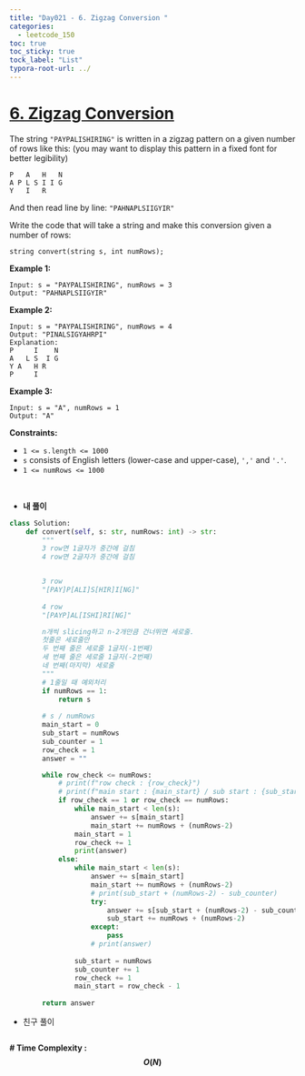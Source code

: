 ```yaml
---
title: "Day021 - 6. Zigzag Conversion "
categories:
  - leetcode_150
toc: true
toc_sticky: true
tock_label: "List"
typora-root-url: ../
---
```



# [6. Zigzag Conversion](https://leetcode.com/problems/zigzag-conversion/)

The string `"PAYPALISHIRING"` is written in a zigzag pattern on a given number of rows like this: (you may want to display this pattern in a fixed font for better legibility)

```
P   A   H   N
A P L S I I G
Y   I   R
```

And then read line by line: `"PAHNAPLSIIGYIR"`

Write the code that will take a string and make this conversion given a number of rows:

```
string convert(string s, int numRows);
```

 

**Example 1:**

```
Input: s = "PAYPALISHIRING", numRows = 3
Output: "PAHNAPLSIIGYIR"
```

**Example 2:**

```
Input: s = "PAYPALISHIRING", numRows = 4
Output: "PINALSIGYAHRPI"
Explanation:
P     I    N
A   L S  I G
Y A   H R
P     I
```

**Example 3:**

```
Input: s = "A", numRows = 1
Output: "A"
```

 

**Constraints:**

- `1 <= s.length <= 1000`
- `s` consists of English letters (lower-case and upper-case), `','` and `'.'`.
- `1 <= numRows <= 1000`

<br>

- **내 풀이**

```python
class Solution:
    def convert(self, s: str, numRows: int) -> str:
        """
        3 row면 1글자가 중간에 걸침
        4 row면 2글자가 중간에 걸침


        3 row
        "[PAY]P[ALI]S[HIR]I[NG]"
        
        4 row
        "[PAYP]AL[ISHI]RI[NG]"

        n개씩 slicing하고 n-2개만큼 건너뛰면 세로줄.
        첫줄은 세로줄만
        두 번째 줄은 세로줄 1글자(-1번째)
        세 번째 줄은 세로줄 1글자(-2번째)
        네 번째(마지막) 세로줄
        """
        # 1줄일 때 예외처리
        if numRows == 1:
            return s
        
        # s / numRows
        main_start = 0
        sub_start = numRows
        sub_counter = 1
        row_check = 1
        answer = ""

        while row_check <= numRows:
            # print(f"row check : {row_check}")
            # print(f"main start : {main_start} / sub start : {sub_start}")
            if row_check == 1 or row_check == numRows:
                while main_start < len(s):
                    answer += s[main_start]
                    main_start += numRows + (numRows-2)
                main_start = 1
                row_check += 1
                print(answer)
            else:
                while main_start < len(s):
                    answer += s[main_start]
                    main_start += numRows + (numRows-2)
                    # print(sub_start + (numRows-2) - sub_counter)
                    try:
                        answer += s[sub_start + (numRows-2) - sub_counter]
                        sub_start += numRows + (numRows-2)
                    except:
                        pass
                    # print(answer)
                
                sub_start = numRows
                sub_counter += 1
                row_check += 1
                main_start = row_check - 1
     
        return answer
```



- 친구 풀이

```python

```



**\# Time Complexity  : $$O(N)$$** 

<br>

